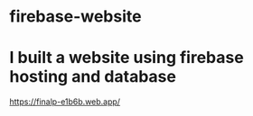 # firebase-website
# I built a website using firebase hosting and database
https://finalp-e1b6b.web.app/
